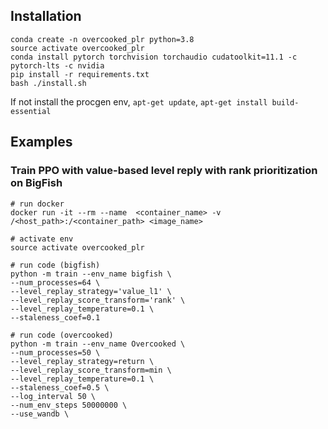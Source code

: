 ## Installation
```
conda create -n overcooked_plr python=3.8
source activate overcooked_plr
conda install pytorch torchvision torchaudio cudatoolkit=11.1 -c pytorch-lts -c nvidia
pip install -r requirements.txt
bash ./install.sh
```
If not install the procgen env, `apt-get update`, `apt-get install build-essential`

## Examples
### Train PPO with value-based level reply with rank prioritization on BigFish

```
# run docker
docker run -it --rm --name  <container_name> -v /<host_path>:/<container_path> <image_name>

# activate env
source activate overcooked_plr

# run code (bigfish)
python -m train --env_name bigfish \
--num_processes=64 \
--level_replay_strategy='value_l1' \
--level_replay_score_transform='rank' \
--level_replay_temperature=0.1 \
--staleness_coef=0.1

# run code (overcooked)
python -m train --env_name Overcooked \
--num_processes=50 \
--level_replay_strategy=return \
--level_replay_score_transform=min \
--level_replay_temperature=0.1 \
--staleness_coef=0.5 \
--log_interval 50 \
--num_env_steps 50000000 \
--use_wandb \
```

